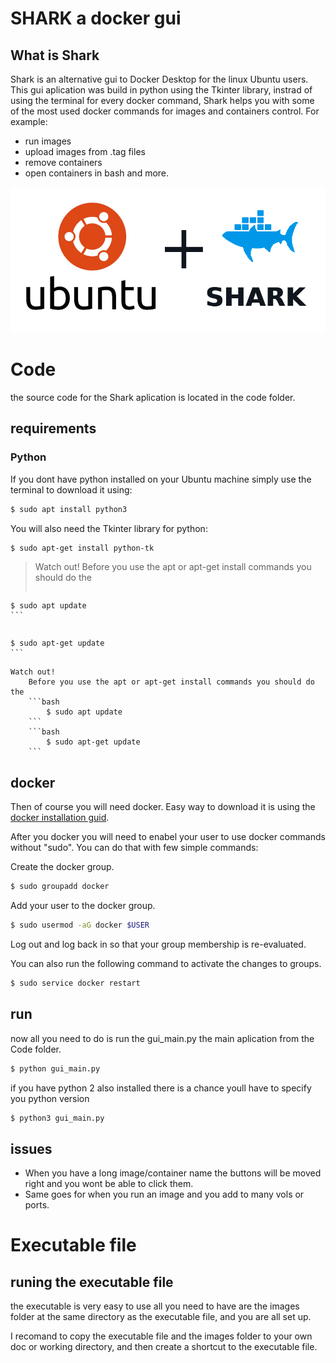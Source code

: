 # SHARK a docker gui

## What is Shark

Shark is an alternative gui to Docker Desktop for the linux Ubuntu users.
This gui aplication was build in python using the Tkinter library, instrad of using the 
terminal for every docker command, Shark helps you with some of the most used docker commands
for images and containers control.
For example:
* run images
* upload images from .tag files
* remove containers
* open containers in bash
and more.

![Alt text](https://github.com/gavriel200/docker_gui/blob/master/Code/images/ubuntu_shark.png)

# Code

the source code for the Shark aplication is located in the code folder.

## requirements

### Python
If you dont have python installed on your Ubuntu machine simply use the terminal to download it using:

```bash
$ sudo apt install python3
```

You will also need the Tkinter library for python:

```bash
$ sudo apt-get install python-tk
```

> Watch out!
> Before you use the apt or apt-get install commands you should do the 
> ```bash
    $ sudo apt update
    ```
> ```bash
    $ sudo apt-get update
    ```
``` 
Watch out!
    Before you use the apt or apt-get install commands you should do the 
    ```bash
        $ sudo apt update
    ```
    ```bash
        $ sudo apt-get update
    ```
```
## docker

Then of course you will need docker.
Easy way to download it is using the [docker installation guid](https://docs.docker.com/engine/install/ubuntu/).

After you docker you will need to enabel your user to use docker commands without "sudo".
You can do that with few simple commands:

Create the docker group.

```bash
$ sudo groupadd docker
```

Add your user to the docker group.

```bash
$ sudo usermod -aG docker $USER
```
Log out and log back in so that your group membership is re-evaluated.

You can also run the following command to activate the changes to groups.

```bash
$ sudo service docker restart
```

## run

now all you need to do is run the gui_main.py the main aplication from the Code folder.

```bash
$ python gui_main.py
```

if you have python 2 also installed there is a chance youll have to specify you python version

```bash
$ python3 gui_main.py
```

## issues
* When you have a long image/container name the buttons will be moved right and you wont be able to click them.
* Same goes for when you run an image and you add to many vols or ports.

# Executable file

## runing the executable file

the executable is very easy to use all you need to have are the images folder at the same
directory as the executable file, and you are all set up.

I recomand to copy the executable file and the images folder to your own doc or working directory,
and then create a shortcut to the executable file.